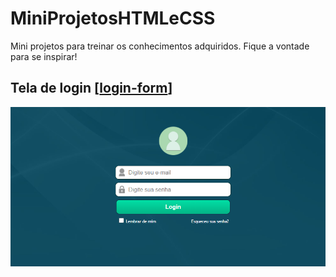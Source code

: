 # MiniProjetosHTMLeCSS

 Mini projetos para treinar os conhecimentos adquiridos.
 Fique a vontade para se inspirar!

 ## Tela de login [<a href="https://github.com/DeboraTaveiraa/MiniProjetosCSS/blob/main/login-form">login-form</a>]
 <img src="./login-form/images/preview.png">
